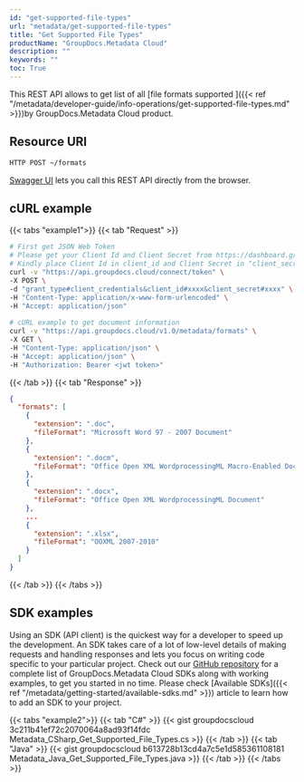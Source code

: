 ```yaml
---
id: "get-supported-file-types"
url: "metadata/get-supported-file-types"
title: "Get Supported File Types"
productName: "GroupDocs.Metadata Cloud"
description: ""
keywords: ""
toc: True
---
```


This REST API allows to get list of all [file formats supported ]({{< ref "/metadata/developer-guide/info-operations/get-supported-file-types.md" >}})by GroupDocs.Metadata Cloud product.

## Resource URI

```html
HTTP POST ~/formats
```

[Swagger UI](https://apireference.groupdocs.cloud/metadata/#/Info/GetSupportedFileFormats) lets you call this REST API directly from the browser.

## cURL example

{{< tabs "example1">}}
{{< tab "Request" >}}

```bash
# First get JSON Web Token
# Please get your Client Id and Client Secret from https://dashboard.groupdocs.cloud/applications. 
# Kindly place Client Id in client_id and Client Secret in "client_secret" argument.
curl -v "https://api.groupdocs.cloud/connect/token" \
-X POST \
-d "grant_type#client_credentials&client_id#xxxx&client_secret#xxxx" \
-H "Content-Type: application/x-www-form-urlencoded" \
-H "Accept: application/json"
  
# cURL example to get document information
curl -v "https://api.groupdocs.cloud/v1.0/metadata/formats" \
-X GET \
-H "Content-Type: application/json" \
-H "Accept: application/json" \
-H "Authorization: Bearer <jwt token>"
```

{{< /tab >}}
{{< tab "Response" >}}

```json
{
  "formats": [ 
    {
      "extension": ".doc",
      "fileFormat": "Microsoft Word 97 - 2007 Document"
    },
    {
      "extension": ".docm",
      "fileFormat": "Office Open XML WordprocessingML Macro-Enabled Document"
    },
    {
      "extension": ".docx",
      "fileFormat": "Office Open XML WordprocessingML Document"
    },
    ...
    {
      "extension": ".xlsx",
      "fileFormat": "OOXML 2007-2010"
    }
  ]
}
```

{{< /tab >}}
{{< /tabs >}}

## SDK examples

Using an SDK (API client) is the quickest way for a developer to speed up the development. An SDK takes care of a lot of low-level details of making requests and handling responses and lets you focus on writing code specific to your particular project. Check out our [GitHub repository](https://github.com/groupdocs-metadata-cloud) for a complete list of GroupDocs.Metadata Cloud SDKs along with working examples, to get you started in no time. Please check [Available SDKs]({{< ref "/metadata/getting-started/available-sdks.md" >}}) article to learn how to add an SDK to your project.

{{< tabs "example2">}}
{{< tab "C#" >}}
{{< gist groupdocscloud 3c211b41ef72c2070064a8ad93f14fdc Metadata_CSharp_Get_Supported_File_Types.cs >}}
{{< /tab >}}
{{< tab "Java" >}}
{{< gist groupdocscloud b613728b13cd4a7c5e1d585361108181 Metadata_Java_Get_Supported_File_Types.java >}}
{{< /tab >}}
{{< /tabs >}}
